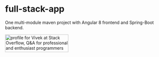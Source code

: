 # full-stack-app
One multi-module maven project with Angular 8 frontend and Spring-Boot backend.

<a href="https://stackoverflow.com/users/2065799/vivek"><img src="https://stackoverflow.com/users/flair/2065799.png" width="208" height="58" alt="profile for Vivek at Stack Overflow, Q&amp;A for professional and enthusiast programmers" title="profile for Vivek at Stack Overflow, Q&amp;A for professional and enthusiast programmers"></a>
